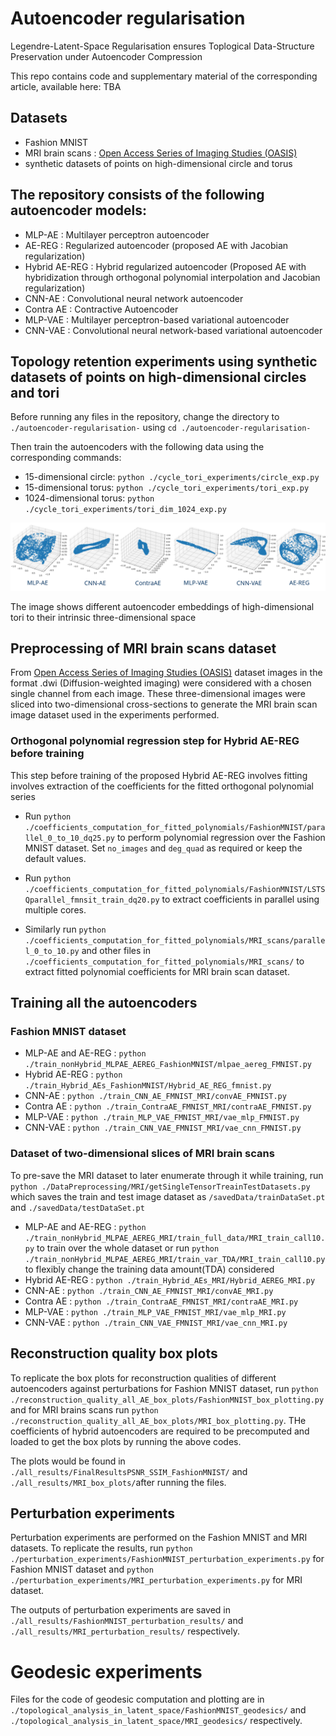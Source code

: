 # Autoencoder regularisation 
Legendre-Latent-Space Regularisation ensures Toplogical Data-Structure Preservation under Autoencoder Compression

This repo contains code and supplementary material of the corresponding article, available here: TBA

## Datasets
* Fashion MNIST
* MRI brain scans : [Open Access Series of Imaging Studies (OASIS)](https://oasis-brains.org/#data)
* synthetic datasets of points on high-dimensional circle and torus 

## The repository consists of the following autoencoder models: 

* MLP-AE : Multilayer perceptron autoencoder
* AE-REG : Regularized autoencoder (proposed AE with Jacobian regularization)
* Hybrid AE-REG : Hybrid regularized autoencoder (Proposed AE with hybridization through orthogonal polynomial interpolation and Jacobian regularization)
* CNN-AE : Convolutional neural network autoencoder
* Contra AE : Contractive Autoencoder  
* MLP-VAE : Multilayer perceptron-based variational autoencoder
* CNN-VAE : Convolutional neural network-based variational autoencoder

## Topology retention experiments using synthetic datasets of points on high-dimensional circles and tori 

Before running any files in the repository, change the directory to `./autoencoder-regularisation-` using `cd ./autoencoder-regularisation-`

Then train the autoencoders with the following data using the corresponding commands:

* 15-dimensional circle: `python ./cycle_tori_experiments/circle_exp.py`
* 15-dimensional torus: `python ./cycle_tori_experiments/tori_exp.py`
* 1024-dimensional torus: `python ./cycle_tori_experiments/tori_dim_1024_exp.py`

![plot](./display/consolidated.png)

The image shows different autoencoder embeddings of high-dimensional tori to their intrinsic three-dimensional space

## Preprocessing of MRI brain scans dataset 

From [Open Access Series of Imaging Studies (OASIS)](https://oasis-brains.org/#data) dataset images in the format .dwi (Diffusion-weighted imaging) were considered with a chosen single channel from each image. These three-dimensional images were sliced into two-dimensional cross-sections to generate the MRI brain scan image dataset used in the experiments performed. 


### Orthogonal polynomial regression step for Hybrid AE-REG before training

This step before training of the proposed Hybrid AE-REG involves fitting involves extraction of the coefficients for the fitted orthogonal polynomial series


* Run `python ./coefficients_computation_for_fitted_polynomials/FashionMNIST/parallel_0_to_10_dq25.py` to perform polynomial regression over the Fashion MNIST dataset. Set `no_images` and `deg_quad` as required or keep the default values.
* Run `python ./coefficients_computation_for_fitted_polynomials/FashionMNIST/LSTSQparallel_fmnsit_train_dq20.py` to extract coefficients in parallel using multiple cores.

* Similarly run `python ./coefficients_computation_for_fitted_polynomials/MRI_scans/parallel_0_to_10.py` and other files in  `./coefficients_computation_for_fitted_polynomials/MRI_scans/` to extract fitted polynomial coefficients for MRI brain scan dataset. 

## Training all the autoencoders 

### Fashion MNIST dataset

* MLP-AE and AE-REG : `python ./train_nonHybrid_MLPAE_AEREG_FashionMNIST/mlpae_aereg_FMNIST.py`
* Hybrid AE-REG : `python ./train_Hybrid_AEs_FashionMNIST/Hybrid_AE_REG_fmnist.py`
* CNN-AE : `python ./train_CNN_AE_FMNIST_MRI/convAE_FMNIST.py`
* Contra AE : `python ./train_ContraAE_FMNIST_MRI/contraAE_FMNIST.py` 
* MLP-VAE : `python ./train_MLP_VAE_FMNIST_MRI/vae_mlp_FMNIST.py`
* CNN-VAE : `python ./train_CNN_VAE_FMNIST_MRI/vae_cnn_FMNIST.py`

### Dataset of two-dimensional slices of MRI brain scans

To pre-save the MRI dataset to later enumerate through it while training, run `python ./DataPreprocessing/MRI/getSingleTensorTreainTestDatasets.py` which saves the train and test image dataset as `/savedData/trainDataSet.pt` and `./savedData/testDataSet.pt`


* MLP-AE and AE-REG : `python ./train_nonHybrid_MLPAE_AEREG_MRI/train_full_data/MRI_train_call10.py` to train over the whole dataset or run `python ./train_nonHybrid_MLPAE_AEREG_MRI/train_var_TDA/MRI_train_call10.py` to flexibly change the training data amount(TDA) considered 
* Hybrid AE-REG : `python ./train_Hybrid_AEs_MRI/Hybrid_AEREG_MRI.py`
* CNN-AE : `python ./train_CNN_AE_FMNIST_MRI/convAE_MRI.py`
* Contra AE : `python ./train_ContraAE_FMNIST_MRI/contraAE_MRI.py` 
* MLP-VAE : `python ./train_MLP_VAE_FMNIST_MRI/vae_mlp_MRI.py`
* CNN-VAE : `python ./train_CNN_VAE_FMNIST_MRI/vae_cnn_MRI.py`


## Reconstruction quality box plots

To replicate the box plots for reconstruction qualities of different autoencoders against perturbations for Fashion MNIST dataset, run `python ./reconstruction_quality_all_AE_box_plots/FashionMNIST_box_plotting.py` and for MRI brains scans run `python ./reconstruction_quality_all_AE_box_plots/MRI_box_plotting.py`. THe coefficients of hybrid autoencoders are required to be precomputed and loaded to get the box plots by running the above codes. 

The plots would be found in `./all_results/FinalResultsPSNR_SSIM_FashionMNIST/` and `./all_results/MRI_box_plots/`after running the files. 

## Perturbation experiments

Perturbation experiments are performed on the Fashion MNIST and MRI datasets. To replicate the results, run `python ./perturbation_experiments/FashionMNIST_perturbation_experiments.py` for Fashion MNIST dataset and `python ./perturbation_experiments/MRI_perturbation_experiments.py` for MRI dataset.

The outputs of perturbation experiments are saved in `./all_results/FashionMNIST_perturbation_results/` and `./all_results/MRI_perturbation_results/` respectively.

# Geodesic experiments

Files for the code of geodesic computation and plotting are in `./topological_analysis_in_latent_space/FashionMNIST_geodesics/` and `./topological_analysis_in_latent_space/MRI_geodesics/` respectively.